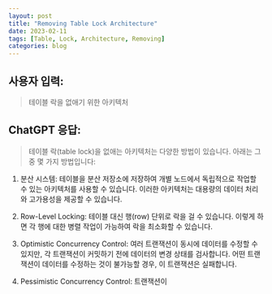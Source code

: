 ```yaml
---
layout: post
title: "Removing Table Lock Architecture"
date: 2023-02-11
tags: [Table, Lock, Architecture, Removing]
categories: blog
---
```


## 사용자 입력:
> 테이블 락을 없애기 위한 아키텍처

## ChatGPT 응답:
> 테이블 락(table lock)을 없애는 아키텍처는 다양한 방법이 있습니다. 아래는 그 중 몇 가지 방법입니다:

1. 분산 시스템: 테이블을 분산 저장소에 저장하여 개별 노드에서 독립적으로 작업할 수 있는 아키텍처를 사용할 수 있습니다. 이러한 아키텍처는 대용량의 데이터 처리와 고가용성을 제공할 수 있습니다.

2. Row-Level Locking: 테이블 대신 행(row) 단위로 락을 걸 수 있습니다. 이렇게 하면 각 행에 대한 병렬 작업이 가능하여 락을 최소화할 수 있습니다.

3. Optimistic Concurrency Control: 여러 트랜잭션이 동시에 데이터를 수정할 수 있지만, 각 트랜잭션이 커밋하기 전에 데이터의 변경 상태를 검사합니다. 어떤 트랜잭션이 데이터를 수정하는 것이 불가능할 경우, 이 트랜잭션은 실패합니다.

4. Pessimistic Concurrency Control: 트랜잭션이

